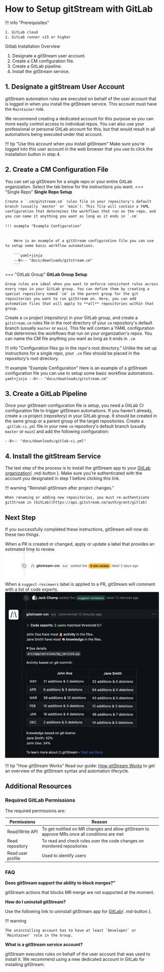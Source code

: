 # How to Setup gitStream with GitLab

!!! info "Prerequisites"

    1. GitLab cloud
    1. GitLab runner v15 or higher

Gitlab Installation Overview

1. Designate a gitStream user account.
1. Create a CM configuration file.
1. Create a GitLab pipeline.
1. Install the gitStream service. 

## 1. Designate a gitStream User Account

gitStream automation rules are executed on behalf of the user account that is logged in when you install the gitStream service. This account must have the `Maintainer` role. 

We recommend creating a dedicated account for this purpose so you can more easily control access to individual repos. You can also use your professional or personal GitLab account for this, but that would result in all automations being executed under that account.

!!! tip "Use this account when you install gitStream"
    Make sure you're logged into this user account in the web browser that you use to click the installation button in step 4.

## 2. Create a CM Configuration File


You can set up gitStream for a single repo or your entire GitLab organization. Select the tab below for the instructions you want.
=== "Single Repo"
    **Single Repo Setup**

    Create a `.cm/gitstream.cm` rules file in your repository's default branch (usually `master` or `main`). This file will contain a YAML configuration that determines the workflows that run on the repo, and you can name it anything you want as long as it ends in `.cm`

    !!! example "Example Configuration"


        Here is an example of a gitStream configuration file you can use to setup some basic workflow automations.

        ```yaml+jinja
        --8<-- "docs/downloads/gitstream.cm"
        ```

=== "GitLab Group"
    **GitLab Group Setup**

    Group rules are ideal when you want to enforce consistent rules across every repo in your GitLab group. You can define them by creating a special repository named `cm` in the parent group for the git repositories you want to run gitStream on. Here, you can add automation files that will apply to **all** repositories within that group.

 Create a `cm` project (repository) in your GitLab group, and create a `gitstream.cm` rules file in the root directory of your `cm` repository's default branch (usually `master` or `main`). This file will contain a YAML configuration that determines the workflows that run on your organization's repos. You can name the CM file anything you want as long as it ends in `.cm`

!!! info "Configuration files go in the repo's root directory."
    Unlike the set up instructions for a single repo, your `.cm` files should be placed in the repository's root directory.

!!! example "Example Configuration"
        Here is an example of a gitStream configuration file you can use to setup some basic workflow automations.
        ```yaml+jinja
        --8<-- "docs/downloads/gitstream.cm"
        ```

## 3. Create a GitLab Pipeline

Once your gitStream configuration file is setup, you need a GitLab CI configuration file to trigger gitStream automations. If you haven't already, create a `cm` project (repository) in your GitLab group. It should be created in the same group or a parent group of the target repositories. Create a `.gitlab-ci.yml` file in your new `cm` repository's default branch (usually `master` or `main`) and add the following configuration:

```yaml+jinja
--8<-- "docs/downloads/gitlab-ci.yml"
```
## 4. Install the gitStream Service
The last step of the process is to install the gitStream app to your [GitLab organization](https://api.gitstream.cm/auth/grant/gitlab){ .md-button }. Make sure you're authenticated with the account you designated in step 1 before clicking this link.

!!! warning "Reinstall gitStream after project changes."

	When renaming or adding new repositories, you must re-authenticate gitStream in [GitLab](https://api.gitstream.cm/auth/grant/gitlab)

## Next Step
If you successfully completed these instructions, gitStream will now do these two things.

When a PR is created or changed, apply or update a label that provides an estimated time to review.
![Estimated Review Time label](automations/provide-estimated-time-to-review/provide_estimated_time_to_review.png)

When a `suggest-reviewers` label is applied to a PR, gitStream will comment with a list of code experts.
![Suggested reviewers](automations/assign-code-experts/assign_code_experts.png)


!!! tip "How gitStream Works"
        Read our guide: [How gitStream Works](/how-it-works/) to get an overview of the gitStream syntax and automation lifecycle.

## Additional Resources


### Required GitLab Permissions

The required permissions are:

| Permissions           | Reason |
|----------------------|-------------------------------------------------------|
| Read/Write API | To get notified on MR changes and allow gitStream to approve MRs once all conditions are met |
| Read repository | To read and check rules over the code changes on monitored repositories |
| Read user profile | Used to identify users |

### FAQ
**Does gitStream support the ability to block merges?"**

gitStream actions that blocks MR merge are not supported at the moment.

**How do I uninstall gitStream?**

Use the following link to uninstall gitStream app for [GitLab](https://webhooks.gitstream.cm/auth/grant/gitlab?state=uninstall){ .md-button }.

!!! warning

	The uninstalling account has to have at least `Developer` or `Maintainer` role in the Group.

**What is a gitStream service account?**

gitStream executes rules on behalf of the user account that was used to install it. We recommend using a new dedicated account in GitLab for installing gitStream.


